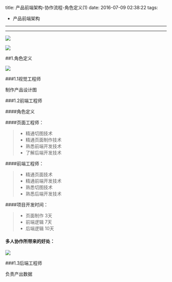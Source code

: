 title: 产品前端架构-协作流程-角色定义(1)
date: 2016-07-09 02:38:22
tags:
  - 产品前端架构
---

-----------------------------------------------

![](http://7xj6uj.com1.z0.glb.clouddn.com/eb6fb43a-1451-4a70-8075-0a7fe2888379.jpg?imageView2/1/q/75|watermark/2/text/6JqC6JqB5pel6K6wfGFudGRpYXJ5LmNvbQ==/font/5b6u6L2v6ZuF6buR/fontsize/500/fill/I0VGRUZFRg==/dissolve/100/gravity/SouthEast/dx/10/dy/10)
<!-- more -->

![](http://7xj6uj.com1.z0.glb.clouddn.com/6306cedd-80c9-4ffb-ab40-aa506bc7ba9e.jpg?imageView2/1/q/75|watermark/2/text/6JqC6JqB5pel6K6wfGFudGRpYXJ5LmNvbQ==/font/5b6u6L2v6ZuF6buR/fontsize/500/fill/I0VGRUZFRg==/dissolve/100/gravity/SouthEast/dx/10/dy/10)


##1.角色定义

![](http://7xj6uj.com1.z0.glb.clouddn.com/9a623502-3dd9-492b-acaa-f2d72185ed9f.jpg?imageView2/1/q/75|watermark/2/text/6JqC6JqB5pel6K6wfGFudGRpYXJ5LmNvbQ==/font/5b6u6L2v6ZuF6buR/fontsize/500/fill/I0VGRUZFRg==/dissolve/100/gravity/SouthEast/dx/10/dy/10)


###1.1视觉工程师



制作产品设计图

###1.2前端工程师


####角色定义

####页面工程师：

> * 精通切图技术
> * 精通页面制作技术
> * 熟悉前端开发技术
> * 了解后端开发技术

####前端工程师：

> * 精通页面技术
> * 精通前端开发技术
> * 熟悉切图技术
> * 熟悉后端开发技术

####项目开发时间：



> * 页面制作  3天
> * 前端逻辑  7天
> * 后端逻辑  10天

#### 多人协作所带来的好处：



![](http://7xj6uj.com1.z0.glb.clouddn.com/207386e2-f047-485e-8782-8952e1568fb2.jpg)




###1.3后端工程师



负责产出数据